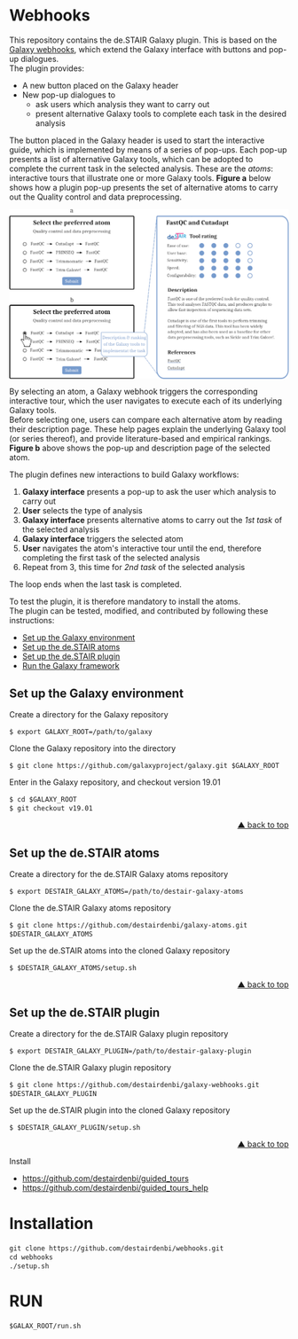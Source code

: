 <div id="top"></div>

# Webhooks

This repository contains the de.STAIR Galaxy plugin. This is based on the
[Galaxy webhooks](https://docs.galaxyproject.org/en/master/admin/webhooks.html),
which extend the Galaxy interface with buttons and pop-up dialogues.  
The plugin provides:
- A new button placed on the Galaxy header
- New pop-up dialogues to
  - ask users which analysis they want to carry out
  - present alternative Galaxy tools to complete each task in the desired
analysis

The button placed in the Galaxy header is used to start the interactive
guide, which is implemented by means of a series of pop-ups. Each pop-up
presents a list of alternative Galaxy tools, which can be adopted to complete
the current task in the selected analysis. These are the *atoms*: interactive
tours that illustrate one or more Galaxy tools.
**Figure a** below shows how a plugin pop-up presents the set of alternative
atoms to carry out the Quality control and data preprocessing.

<p align="center">
  <img align="center"
    src="web/popups.png"
    width="600px"
    alt="New pop-ups for the selection of alternative atoms"
    valign="top"/>
</p>

By selecting an atom, a Galaxy webhook triggers the corresponding interactive
tour, which the user navigates to execute each of its underlying Galaxy tools.  
Before selecting one, users can compare each alternative atom by reading their
description page. These help pages explain the underlying Galaxy tool (or
series thereof), and provide literature-based and empirical rankings.  
**Figure b** above shows the pop-up and description page of the selected atom.  

The plugin defines new interactions to build Galaxy workflows:
1. **Galaxy interface** presents a pop-up to ask the user which analysis to
carry out
2. **User** selects the type of analysis
3. **Galaxy interface** presents alternative atoms to carry out the *1st task*
of the selected analysis
4. **Galaxy interface** triggers the selected atom
5. **User** navigates the atom's interactive tour until the end, therefore
completing the first task of the selected analysis
6. Repeat from 3, this time for *2nd task* of the selected analysis

The loop ends when the last task is completed.  

To test the plugin, it is therefore mandatory to install the atoms.  
The plugin can be tested, modified, and contributed by following these instructions:

- [Set up the Galaxy environment](#set-up-the-galaxy-environment)
- [Set up the de.STAIR atoms](#set-up-the-destair-atoms)
- [Set up the de.STAIR plugin](#set-up-the-destair-plugin)
- [Run the Galaxy framework](#run-the-galaxy-framework)


## Set up the Galaxy environment

Create a directory for the Galaxy repository
```
$ export GALAXY_ROOT=/path/to/galaxy
```

Clone the Galaxy repository into the directory
```
$ git clone https://github.com/galaxyproject/galaxy.git $GALAXY_ROOT
```

Enter in the Galaxy repository, and checkout version 19.01
```
$ cd $GALAXY_ROOT
$ git checkout v19.01
```
<p align="right"><a href="#top">&#x25B2; back to top</a></p>


## Set up the de.STAIR atoms

Create a directory for the de.STAIR Galaxy atoms repository
```
$ export DESTAIR_GALAXY_ATOMS=/path/to/destair-galaxy-atoms
```

Clone the de.STAIR Galaxy atoms repository
```
$ git clone https://github.com/destairdenbi/galaxy-atoms.git $DESTAIR_GALAXY_ATOMS
```

Set up the de.STAIR atoms into the cloned Galaxy repository
```
$ $DESTAIR_GALAXY_ATOMS/setup.sh
```
<p align="right"><a href="#top">&#x25B2; back to top</a></p>


## Set up the de.STAIR plugin

Create a directory for the de.STAIR Galaxy plugin repository
```
$ export DESTAIR_GALAXY_PLUGIN=/path/to/destair-galaxy-plugin
```

Clone the de.STAIR Galaxy plugin repository
```
$ git clone https://github.com/destairdenbi/galaxy-webhooks.git $DESTAIR_GALAXY_PLUGIN
```

Set up the de.STAIR plugin into the cloned Galaxy repository
```
$ $DESTAIR_GALAXY_PLUGIN/setup.sh
```
<p align="right"><a href="#top">&#x25B2; back to top</a></p>







Install
 * https://github.com/destairdenbi/guided_tours
 * https://github.com/destairdenbi/guided_tours_help

# Installation
```
git clone https://github.com/destairdenbi/webhooks.git
cd webhooks
./setup.sh
```

# RUN
```
$GALAX_ROOT/run.sh
```
